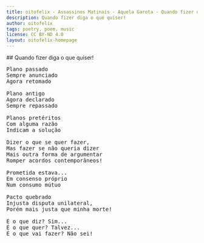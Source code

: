```yaml
---
title: oitofelix - Assassinos Matinais - Aquela Garota - Quando fizer diga o que quiser!
description: Quando fizer diga o que quiser!
author: oitofelix
tags: poetry, poem, music
license: CC BY-ND 4.0
layout: oitofelix-homepage
---
```

<div id="markdown" markdown="1">
## Quando fizer diga o que quiser!

<pre class="poem">
Plano passado
Sempre anunciado
Agora retomado

Plano antigo
Agora declarado
Sempre repassado

Planos pretéritos
Com alguma razão
Indicam a solução

Dizer o que se quer fazer,
Mas fazer se não queria dizer
Mais outra forma de argumentar
Romper acordos contemporâneos!

Prometida estava...
Em consenso próprio
Num consumo mútuo

Pacto quebrado
Injusta disputa unilateral,
Porém mais justa que minha morte!

É o que diz? Sim...
É o que quer? Talvez...
É o que vai fazer? Não sei!
</pre>

</div>
